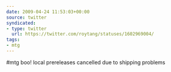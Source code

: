```yaml
---
date: 2009-04-24 11:53:03+00:00
source: twitter
syndicated:
- type: twitter
  url: https://twitter.com/roytang/statuses/1602969004/
tags:
- mtg
---
```


#mtg boo! local prereleases cancelled due to shipping problems